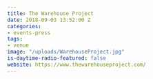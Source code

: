 ```yaml
---
title: The Warehouse Project
date: 2018-09-03 13:52:00 Z
categories:
- events-press
tags:
- venue
image: "/uploads/WarehouseProject.jpg"
is-daytime-radio-featured: false
website: https://www.thewarehouseproject.com/
---
```


